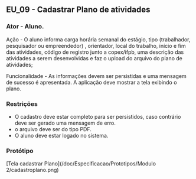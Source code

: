## EU_09 - Cadastrar Plano de atividades

### Ator - Aluno.

Ação - O aluno informa carga horária semanal do estágio, tipo (trabalhador, pesquisador ou empreendedor) , orientador, local do trabalho, início e fim das atividades, código de registro junto a copex/ifpb, uma descrição das atividades a serem desenvolvidas e faz o upload do arquivo do plano de atividades;

Funcionalidade - As informações devem ser persistidas e uma mensagem de sucesso é  apresentada. A aplicação deve mostrar a tela exibindo o plano.

### Restrições
- O cadastro deve estar completo para ser persistidos, caso contrário deve ser gerado uma mensagem de erro.
- o arquivo deve ser do tipo PDF.
- O aluno deve estar logado no sistema.

### Protótipo
[Tela cadastrar Plano](/doc/Especificacao/Prototipos/Modulo 2/cadastroplano.png)
